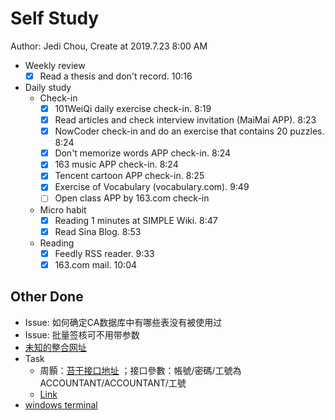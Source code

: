 # Self Study

Author: Jedi Chou, Create at 2019.7.23 8:00 AM

* Weekly review
  -[x] Read a thesis and don't record. 10:16

* Daily study
  * Check-in
    -[x] 101WeiQi daily exercise check-in. 8:19
    -[x] Read articles and check interview invitation (MaiMai APP). 8:23
    -[x] NowCoder check-in and do an exercise that contains 20 puzzles. 8:24
    -[x] Don't memorize words APP check-in. 8:24
    -[x] 163 music APP check-in. 8:24
    -[x] Tencent cartoon APP check-in. 8:25
    -[x] Exercise of Vocabulary (vocabulary.com). 9:49
    -[ ] Open class APP by 163.com check-in

  * Micro habit
    -[x] Reading 1 minutes at SIMPLE Wiki. 8:47
    -[x] Read Sina Blog. 8:53

  * Reading
    -[x] Feedly RSS reader. 9:33
    -[x] 163.com mail. 10:04

## Other Done

* Issue: 如何确定CA数据库中有哪些表没有被使用过
* Issue: 批量签核可不用带参数
* [未知的整合网址](eisp.idpbg.efoxconn.com)
* Task
  * 周顥：[苔干接口地址](http://10.39.7.37:8000/Info/AccreditInfo.asmx) ；接口參數：帳號/密碼/工號為  ACCOUNTANT/ACCOUNTANT/工號
  * [Link](http://10.130.14.103/AccountIngCtrl/AccountIngCtrl.asmx?op=QueryEmp4Union)
* [windows terminal](https://github.com/microsoft/Terminal)
